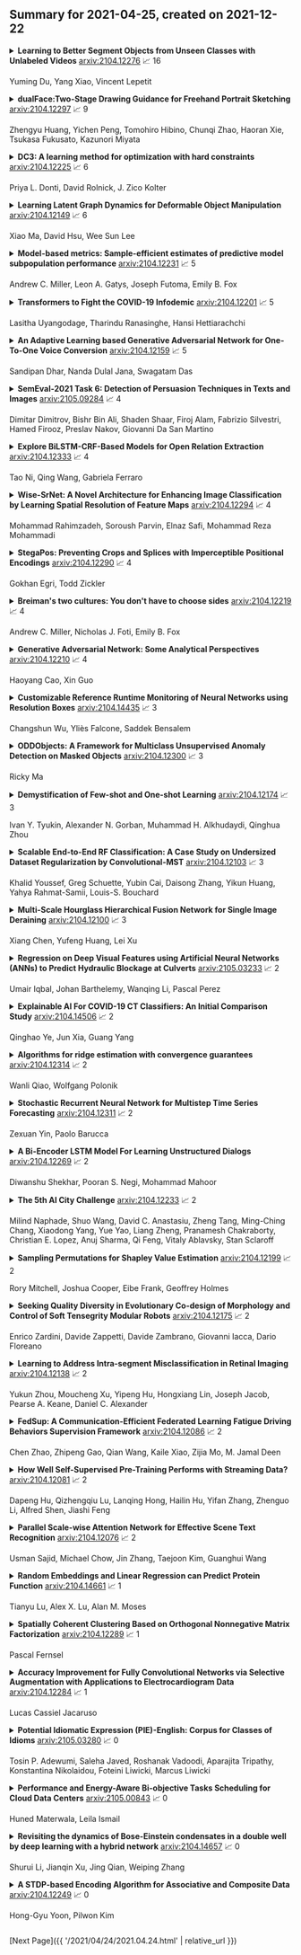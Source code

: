 ## Summary for 2021-04-25, created on 2021-12-22


<details><summary><b>Learning to Better Segment Objects from Unseen Classes with Unlabeled Videos</b>
<a href="https://arxiv.org/abs/2104.12276">arxiv:2104.12276</a>
&#x1F4C8; 16 <br>
<p>Yuming Du, Yang Xiao, Vincent Lepetit</p></summary>
<p>

**Abstract:** The ability to localize and segment objects from unseen classes would open the door to new applications, such as autonomous object learning in active vision. Nonetheless, improving the performance on unseen classes requires additional training data, while manually annotating the objects of the unseen classes can be labor-extensive and expensive. In this paper, we explore the use of unlabeled video sequences to automatically generate training data for objects of unseen classes. It is in principle possible to apply existing video segmentation methods to unlabeled videos and automatically obtain object masks, which can then be used as a training set even for classes with no manual labels available. However, our experiments show that these methods do not perform well enough for this purpose. We therefore introduce a Bayesian method that is specifically designed to automatically create such a training set: Our method starts from a set of object proposals and relies on (non-realistic) analysis-by-synthesis to select the correct ones by performing an efficient optimization over all the frames simultaneously. Through extensive experiments, we show that our method can generate a high-quality training set which significantly boosts the performance of segmenting objects of unseen classes. We thus believe that our method could open the door for open-world instance segmentation using abundant Internet videos.

</p>
</details>

<details><summary><b>dualFace:Two-Stage Drawing Guidance for Freehand Portrait Sketching</b>
<a href="https://arxiv.org/abs/2104.12297">arxiv:2104.12297</a>
&#x1F4C8; 9 <br>
<p>Zhengyu Huang, Yichen Peng, Tomohiro Hibino, Chunqi Zhao, Haoran Xie, Tsukasa Fukusato, Kazunori Miyata</p></summary>
<p>

**Abstract:** In this paper, we propose dualFace, a portrait drawing interface to assist users with different levels of drawing skills to complete recognizable and authentic face sketches. dualFace consists of two-stage drawing assistance to provide global and local visual guidance: global guidance, which helps users draw contour lines of portraits (i.e., geometric structure), and local guidance, which helps users draws details of facial parts (which conform to user-drawn contour lines), inspired by traditional artist workflows in portrait drawing. In the stage of global guidance, the user draws several contour lines, and dualFace then searches several relevant images from an internal database and displays the suggested face contour lines over the background of the canvas. In the stage of local guidance, we synthesize detailed portrait images with a deep generative model from user-drawn contour lines, but use the synthesized results as detailed drawing guidance. We conducted a user study to verify the effectiveness of dualFace, and we confirmed that dualFace significantly helps achieve a detailed portrait sketch. see http://www.jaist.ac.jp/~xie/dualface.html

</p>
</details>

<details><summary><b>DC3: A learning method for optimization with hard constraints</b>
<a href="https://arxiv.org/abs/2104.12225">arxiv:2104.12225</a>
&#x1F4C8; 6 <br>
<p>Priya L. Donti, David Rolnick, J. Zico Kolter</p></summary>
<p>

**Abstract:** Large optimization problems with hard constraints arise in many settings, yet classical solvers are often prohibitively slow, motivating the use of deep networks as cheap "approximate solvers." Unfortunately, naive deep learning approaches typically cannot enforce the hard constraints of such problems, leading to infeasible solutions. In this work, we present Deep Constraint Completion and Correction (DC3), an algorithm to address this challenge. Specifically, this method enforces feasibility via a differentiable procedure, which implicitly completes partial solutions to satisfy equality constraints and unrolls gradient-based corrections to satisfy inequality constraints. We demonstrate the effectiveness of DC3 in both synthetic optimization tasks and the real-world setting of AC optimal power flow, where hard constraints encode the physics of the electrical grid. In both cases, DC3 achieves near-optimal objective values while preserving feasibility.

</p>
</details>

<details><summary><b>Learning Latent Graph Dynamics for Deformable Object Manipulation</b>
<a href="https://arxiv.org/abs/2104.12149">arxiv:2104.12149</a>
&#x1F4C8; 6 <br>
<p>Xiao Ma, David Hsu, Wee Sun Lee</p></summary>
<p>

**Abstract:** Manipulating deformable objects, such as cloth and ropes, is a long-standing challenge in robotics: their large number of degrees of freedom (DoFs) and complex non-linear dynamics make motion planning extremely difficult. This work aims to learn latent Graph dynamics for DefOrmable Object Manipulation (G-DOOM). To tackle the challenge of many DoFs and complex dynamics, G-DOOM approximates a deformable object as a sparse set of interacting keypoints and learns a graph neural network that captures abstractly the geometry and interaction dynamics of the keypoints. Further, to tackle the perceptual challenge, specifically, object self-occlusion, G-DOOM adds a recurrent neural network to track the keypoints over time and condition their interactions on the history. We then train the resulting recurrent graph dynamics model through contrastive learning in a high-fidelity simulator. For manipulation planning, G-DOOM explicitly reasons about the learned dynamics model through model-predictive control applied at each of the keypoints. We evaluate G-DOOM on a set of challenging cloth and rope manipulation tasks and show that G-DOOM outperforms a state-of-the-art method. Further, although trained entirely on simulation data, G-DOOM transfers directly to a real robot for both cloth and rope manipulation in our experiments.

</p>
</details>

<details><summary><b>Model-based metrics: Sample-efficient estimates of predictive model subpopulation performance</b>
<a href="https://arxiv.org/abs/2104.12231">arxiv:2104.12231</a>
&#x1F4C8; 5 <br>
<p>Andrew C. Miller, Leon A. Gatys, Joseph Futoma, Emily B. Fox</p></summary>
<p>

**Abstract:** Machine learning models $-$ now commonly developed to screen, diagnose, or predict health conditions $-$ are evaluated with a variety of performance metrics. An important first step in assessing the practical utility of a model is to evaluate its average performance over an entire population of interest. In many settings, it is also critical that the model makes good predictions within predefined subpopulations. For instance, showing that a model is fair or equitable requires evaluating the model's performance in different demographic subgroups. However, subpopulation performance metrics are typically computed using only data from that subgroup, resulting in higher variance estimates for smaller groups. We devise a procedure to measure subpopulation performance that can be more sample-efficient than the typical subsample estimates. We propose using an evaluation model $-$ a model that describes the conditional distribution of the predictive model score $-$ to form model-based metric (MBM) estimates. Our procedure incorporates model checking and validation, and we propose a computationally efficient approximation of the traditional nonparametric bootstrap to form confidence intervals. We evaluate MBMs on two main tasks: a semi-synthetic setting where ground truth metrics are available and a real-world hospital readmission prediction task. We find that MBMs consistently produce more accurate and lower variance estimates of model performance for small subpopulations.

</p>
</details>

<details><summary><b>Transformers to Fight the COVID-19 Infodemic</b>
<a href="https://arxiv.org/abs/2104.12201">arxiv:2104.12201</a>
&#x1F4C8; 5 <br>
<p>Lasitha Uyangodage, Tharindu Ranasinghe, Hansi Hettiarachchi</p></summary>
<p>

**Abstract:** The massive spread of false information on social media has become a global risk especially in a global pandemic situation like COVID-19. False information detection has thus become a surging research topic in recent months. NLP4IF-2021 shared task on fighting the COVID-19 infodemic has been organised to strengthen the research in false information detection where the participants are asked to predict seven different binary labels regarding false information in a tweet. The shared task has been organised in three languages; Arabic, Bulgarian and English. In this paper, we present our approach to tackle the task objective using transformers. Overall, our approach achieves a 0.707 mean F1 score in Arabic, 0.578 mean F1 score in Bulgarian and 0.864 mean F1 score in English ranking 4th place in all the languages.

</p>
</details>

<details><summary><b>An Adaptive Learning based Generative Adversarial Network for One-To-One Voice Conversion</b>
<a href="https://arxiv.org/abs/2104.12159">arxiv:2104.12159</a>
&#x1F4C8; 5 <br>
<p>Sandipan Dhar, Nanda Dulal Jana, Swagatam Das</p></summary>
<p>

**Abstract:** Voice Conversion (VC) emerged as a significant domain of research in the field of speech synthesis in recent years due to its emerging application in voice-assisting technology, automated movie dubbing, and speech-to-singing conversion to name a few. VC basically deals with the conversion of vocal style of one speaker to another speaker while keeping the linguistic contents unchanged. VC task is performed through a three-stage pipeline consisting of speech analysis, speech feature mapping, and speech reconstruction. Nowadays the Generative Adversarial Network (GAN) models are widely in use for speech feature mapping from source to target speaker. In this paper, we propose an adaptive learning-based GAN model called ALGAN-VC for an efficient one-to-one VC of speakers. Our ALGAN-VC framework consists of some approaches to improve the speech quality and voice similarity between source and target speakers. The model incorporates a Dense Residual Network (DRN) like architecture to the generator network for efficient speech feature learning, for source to target speech feature conversion. We also integrate an adaptive learning mechanism to compute the loss function for the proposed model. Moreover, we use a boosted learning rate approach to enhance the learning capability of the proposed model. The model is trained by using both forward and inverse mapping simultaneously for a one-to-one VC. The proposed model is tested on Voice Conversion Challenge (VCC) 2016, 2018, and 2020 datasets as well as on our self-prepared speech dataset, which has been recorded in Indian regional languages and in English. A subjective and objective evaluation of the generated speech samples indicated that the proposed model elegantly performed the voice conversion task by achieving high speaker similarity and adequate speech quality.

</p>
</details>

<details><summary><b>SemEval-2021 Task 6: Detection of Persuasion Techniques in Texts and Images</b>
<a href="https://arxiv.org/abs/2105.09284">arxiv:2105.09284</a>
&#x1F4C8; 4 <br>
<p>Dimitar Dimitrov, Bishr Bin Ali, Shaden Shaar, Firoj Alam, Fabrizio Silvestri, Hamed Firooz, Preslav Nakov, Giovanni Da San Martino</p></summary>
<p>

**Abstract:** We describe SemEval-2021 task 6 on Detection of Persuasion Techniques in Texts and Images: the data, the annotation guidelines, the evaluation setup, the results, and the participating systems. The task focused on memes and had three subtasks: (i) detecting the techniques in the text, (ii) detecting the text spans where the techniques are used, and (iii) detecting techniques in the entire meme, i.e., both in the text and in the image. It was a popular task, attracting 71 registrations, and 22 teams that eventually made an official submission on the test set. The evaluation results for the third subtask confirmed the importance of both modalities, the text and the image. Moreover, some teams reported benefits when not just combining the two modalities, e.g., by using early or late fusion, but rather modeling the interaction between them in a joint model.

</p>
</details>

<details><summary><b>Explore BiLSTM-CRF-Based Models for Open Relation Extraction</b>
<a href="https://arxiv.org/abs/2104.12333">arxiv:2104.12333</a>
&#x1F4C8; 4 <br>
<p>Tao Ni, Qing Wang, Gabriela Ferraro</p></summary>
<p>

**Abstract:** Extracting multiple relations from text sentences is still a challenge for current Open Relation Extraction (Open RE) tasks. In this paper, we develop several Open RE models based on the bidirectional LSTM-CRF (BiLSTM-CRF) neural network and different contextualized word embedding methods. We also propose a new tagging scheme to solve overlapping problems and enhance models' performance. From the evaluation results and comparisons between models, we select the best combination of tagging scheme, word embedder, and BiLSTM-CRF network to achieve an Open RE model with a remarkable extracting ability on multiple-relation sentences.

</p>
</details>

<details><summary><b>Wise-SrNet: A Novel Architecture for Enhancing Image Classification by Learning Spatial Resolution of Feature Maps</b>
<a href="https://arxiv.org/abs/2104.12294">arxiv:2104.12294</a>
&#x1F4C8; 4 <br>
<p>Mohammad Rahimzadeh, Soroush Parvin, Elnaz Safi, Mohammad Reza Mohammadi</p></summary>
<p>

**Abstract:** One of the main challenges since the advancement of convolutional neural networks is how to connect the extracted feature map to the final classification layer. VGG models used two sets of fully connected layers for the classification part of their architectures, which significantly increases the number of models' weights. ResNet and next deep convolutional models used the Global Average Pooling (GAP) layer to compress the feature map and feed it to the classification layer. Although using the GAP layer reduces the computational cost, but also causes losing spatial resolution of the feature map, which results in decreasing learning efficiency. In this paper, we aim to tackle this problem by replacing the GAP layer with a new architecture called Wise-SrNet. It is inspired by the depthwise convolutional idea and is designed for processing spatial resolution and also not increasing computational cost. We have evaluated our method using three different datasets: Intel Image Classification Challenge, MIT Indoors Scenes, and a part of the ImageNet dataset. We investigated the implementation of our architecture on several models of Inception, ResNet and DensNet families. Applying our architecture has revealed a significant effect on increasing convergence speed and accuracy. Our Experiments on images with 224x224 resolution increased the Top-1 accuracy between 2% to 8% on different datasets and models. Running our models on 512x512 resolution images of the MIT Indoors Scenes dataset showed a notable result of improving the Top-1 accuracy within 3% to 26%. We will also demonstrate the GAP layer's disadvantage when the input images are large and the number of classes is not few. In this circumstance, our proposed architecture can do a great help in enhancing classification results. The code is shared at https://github.com/mr7495/image-classification-spatial.

</p>
</details>

<details><summary><b>StegaPos: Preventing Crops and Splices with Imperceptible Positional Encodings</b>
<a href="https://arxiv.org/abs/2104.12290">arxiv:2104.12290</a>
&#x1F4C8; 4 <br>
<p>Gokhan Egri, Todd Zickler</p></summary>
<p>

**Abstract:** We present a model for differentiating between images that are authentic copies of ones published by photographers, and images that have been manipulated by cropping, splicing or downsampling after publication. The model comprises an encoder that resides with the photographer and a matching decoder that is available to observers. The encoder learns to embed imperceptible positional signatures into image values prior to publication. The decoder learns to use these steganographic positional ("stegapos") signatures to determine, for each small image patch, the 2D positional coordinates that were held by the patch in its originally-published image. Crop, splice and downsample edits become detectable by the inconsistencies they cause in the hidden positional signatures. We find that training the encoder and decoder together produces a model that imperceptibly encodes position, and that enables superior performance on established benchmarks for splice detection and high accuracy on a new benchmark for crop detection.

</p>
</details>

<details><summary><b>Breiman's two cultures: You don't have to choose sides</b>
<a href="https://arxiv.org/abs/2104.12219">arxiv:2104.12219</a>
&#x1F4C8; 4 <br>
<p>Andrew C. Miller, Nicholas J. Foti, Emily B. Fox</p></summary>
<p>

**Abstract:** Breiman's classic paper casts data analysis as a choice between two cultures: data modelers and algorithmic modelers. Stated broadly, data modelers use simple, interpretable models with well-understood theoretical properties to analyze data. Algorithmic modelers prioritize predictive accuracy and use more flexible function approximations to analyze data. This dichotomy overlooks a third set of models $-$ mechanistic models derived from scientific theories (e.g., ODE/SDE simulators). Mechanistic models encode application-specific scientific knowledge about the data. And while these categories represent extreme points in model space, modern computational and algorithmic tools enable us to interpolate between these points, producing flexible, interpretable, and scientifically-informed hybrids that can enjoy accurate and robust predictions, and resolve issues with data analysis that Breiman describes, such as the Rashomon effect and Occam's dilemma. Challenges still remain in finding an appropriate point in model space, with many choices on how to compose model components and the degree to which each component informs inferences.

</p>
</details>

<details><summary><b>Generative Adversarial Network: Some Analytical Perspectives</b>
<a href="https://arxiv.org/abs/2104.12210">arxiv:2104.12210</a>
&#x1F4C8; 4 <br>
<p>Haoyang Cao, Xin Guo</p></summary>
<p>

**Abstract:** Ever since its debut, generative adversarial networks (GANs) have attracted tremendous amount of attention. Over the past years, different variations of GANs models have been developed and tailored to different applications in practice. Meanwhile, some issues regarding the performance and training of GANs have been noticed and investigated from various theoretical perspectives. This subchapter will start from an introduction of GANs from an analytical perspective, then move on to the training of GANs via SDE approximations and finally discuss some applications of GANs in computing high dimensional MFGs as well as tackling mathematical finance problems.

</p>
</details>

<details><summary><b>Customizable Reference Runtime Monitoring of Neural Networks using Resolution Boxes</b>
<a href="https://arxiv.org/abs/2104.14435">arxiv:2104.14435</a>
&#x1F4C8; 3 <br>
<p>Changshun Wu, Yliès Falcone, Saddek Bensalem</p></summary>
<p>

**Abstract:** Classification neural networks fail to detect inputs that do not fall inside the classes they have been trained for. Runtime monitoring techniques on the neuron activation pattern can be used to detect such inputs. We present an approach for monitoring classification systems via data abstraction. Data abstraction relies on the notion of box with a resolution. Box-based abstraction consists in representing a set of values by its minimal and maximal values in each dimension. We augment boxes with a notion of resolution and define their clustering coverage, which is intuitively a quantitative metric that indicates the abstraction quality. This allows studying the effect of different clustering parameters on the constructed boxes and estimating an interval of sub-optimal parameters. Moreover, we automatically construct monitors that leverage both the correct and incorrect behaviors of a system. This allows checking the size of the monitor abstractions and analyzing the separability of the network. Monitors are obtained by combining the sub-monitors of each class of the system placed at some selected layers. Our experiments demonstrate the effectiveness of our clustering coverage estimation and show how to assess the effectiveness and precision of monitors according to the selected clustering parameter and monitored layers.

</p>
</details>

<details><summary><b>ODDObjects: A Framework for Multiclass Unsupervised Anomaly Detection on Masked Objects</b>
<a href="https://arxiv.org/abs/2104.12300">arxiv:2104.12300</a>
&#x1F4C8; 3 <br>
<p>Ricky Ma</p></summary>
<p>

**Abstract:** This paper presents a novel framework for unsupervised anomaly detection on masked objects called ODDObjects, which stands for Out-of-Distribution Detection on Objects. ODDObjects is designed to detect anomalies of various categories using unsupervised autoencoders trained on COCO-style datasets. The method utilizes autoencoder-based image reconstruction, where high reconstruction error indicates the possibility of an anomaly. The framework extends previous work on anomaly detection with autoencoders, comparing state-of-the-art models trained on object recognition datasets. Various model architectures were compared, and experimental results show that memory-augmented deep convolutional autoencoders perform the best at detecting out-of-distribution objects.

</p>
</details>

<details><summary><b>Demystification of Few-shot and One-shot Learning</b>
<a href="https://arxiv.org/abs/2104.12174">arxiv:2104.12174</a>
&#x1F4C8; 3 <br>
<p>Ivan Y. Tyukin, Alexander N. Gorban, Muhammad H. Alkhudaydi, Qinghua Zhou</p></summary>
<p>

**Abstract:** Few-shot and one-shot learning have been the subject of active and intensive research in recent years, with mounting evidence pointing to successful implementation and exploitation of few-shot learning algorithms in practice. Classical statistical learning theories do not fully explain why few- or one-shot learning is at all possible since traditional generalisation bounds normally require large training and testing samples to be meaningful. This sharply contrasts with numerous examples of successful one- and few-shot learning systems and applications.
  In this work we present mathematical foundations for a theory of one-shot and few-shot learning and reveal conditions specifying when such learning schemes are likely to succeed. Our theory is based on intrinsic properties of high-dimensional spaces. We show that if the ambient or latent decision space of a learning machine is sufficiently high-dimensional than a large class of objects in this space can indeed be easily learned from few examples provided that certain data non-concentration conditions are met.

</p>
</details>

<details><summary><b>Scalable End-to-End RF Classification: A Case Study on Undersized Dataset Regularization by Convolutional-MST</b>
<a href="https://arxiv.org/abs/2104.12103">arxiv:2104.12103</a>
&#x1F4C8; 3 <br>
<p>Khalid Youssef, Greg Schuette, Yubin Cai, Daisong Zhang, Yikun Huang, Yahya Rahmat-Samii, Louis-S. Bouchard</p></summary>
<p>

**Abstract:** Unlike areas such as computer vision and speech recognition where convolutional and recurrent neural networks-based approaches have proven effective to the nature of the respective areas of application, deep learning (DL) still lacks a general approach suitable for the unique nature and challenges of RF systems such as radar, signals intelligence, electronic warfare, and communications. Existing approaches face problems in robustness, consistency, efficiency, repeatability and scalability. One of the main challenges in RF sensing such as radar target identification is the difficulty and cost of obtaining data. Hundreds to thousands of samples per class are typically used when training for classifying signals into 2 to 12 classes with reported accuracy ranging from 87% to 99%, where accuracy generally decreases with more classes added. In this paper, we present a new DL approach based on multistage training and demonstrate it on RF sensing signal classification. We consistently achieve over 99% accuracy for up to 17 diverse classes using only 11 samples per class for training, yielding up to 35% improvement in accuracy over standard DL approaches.

</p>
</details>

<details><summary><b>Multi-Scale Hourglass Hierarchical Fusion Network for Single Image Deraining</b>
<a href="https://arxiv.org/abs/2104.12100">arxiv:2104.12100</a>
&#x1F4C8; 3 <br>
<p>Xiang Chen, Yufeng Huang, Lei Xu</p></summary>
<p>

**Abstract:** Rain streaks bring serious blurring and visual quality degradation, which often vary in size, direction and density. Current CNN-based methods achieve encouraging performance, while are limited to depict rain characteristics and recover image details in the poor visibility environment. To address these issues, we present a Multi-scale Hourglass Hierarchical Fusion Network (MH2F-Net) in end-to-end manner, to exactly captures rain streak features with multi-scale extraction, hierarchical distillation and information aggregation. For better extracting the features, a novel Multi-scale Hourglass Extraction Block (MHEB) is proposed to get local and global features across different scales through down- and up-sample process. Besides, a Hierarchical Attentive Distillation Block (HADB) then employs the dual attention feature responses to adaptively recalibrate the hierarchical features and eliminate the redundant ones. Further, we introduce a Residual Projected Feature Fusion (RPFF) strategy to progressively discriminate feature learning and aggregate different features instead of directly concatenating or adding. Extensive experiments on both synthetic and real rainy datasets demonstrate the effectiveness of the designed MH2F-Net by comparing with recent state-of-the-art deraining algorithms. Our source code will be available on the GitHub: https://github.com/cxtalk/MH2F-Net.

</p>
</details>

<details><summary><b>Regression on Deep Visual Features using Artificial Neural Networks (ANNs) to Predict Hydraulic Blockage at Culverts</b>
<a href="https://arxiv.org/abs/2105.03233">arxiv:2105.03233</a>
&#x1F4C8; 2 <br>
<p>Umair Iqbal, Johan Barthelemy, Wanqing Li, Pascal Perez</p></summary>
<p>

**Abstract:** Cross drainage hydraulic structures (i.e., culverts, bridges) in urban landscapes are prone to getting blocked by transported debris which often results in causing the flash floods. In context of Australia, Wollongong City Council (WCC) blockage conduit policy is the only formal guideline to consider blockage in design process. However, many argue that this policy is based on the post floods visual inspections and hence can not be considered accurate representation of hydraulic blockage. As a result of this on-going debate, visual blockage and hydraulic blockage are considered two distinct terms with no established quantifiable relation among both. This paper attempts to relate both terms by proposing the use of deep visual features for prediction of hydraulic blockage at a given culvert. An end-to-end machine learning pipeline is propounded which takes an image of culvert as input, extract visual features using deep learning models, pre-process the visual features and feed into regression model to predict the corresponding hydraulic blockage. Dataset (i.e., Hydrology-Lab Dataset (HD), Visual Hydrology-Lab Dataset (VHD)) used in this research was collected from in-lab experiments carried out using scaled physical models of culverts where multiple blockage scenarios were replicated at scale. Performance of regression models was assessed using standard evaluation metrics. Furthermore, performance of overall machine learning pipeline was assessed in terms of processing times for relative comparison of models and hardware requirement analysis. From the results ANN used with MobileNet extracted visual features achieved the best regression performance with $R^{2}$ score of 0.7855. Positive value of $R^{2}$ score indicated the presence of correlation between visual features and hydraulic blockage and suggested that both can be interrelated with each other.

</p>
</details>

<details><summary><b>Explainable AI For COVID-19 CT Classifiers: An Initial Comparison Study</b>
<a href="https://arxiv.org/abs/2104.14506">arxiv:2104.14506</a>
&#x1F4C8; 2 <br>
<p>Qinghao Ye, Jun Xia, Guang Yang</p></summary>
<p>

**Abstract:** Artificial Intelligence (AI) has made leapfrogs in development across all the industrial sectors especially when deep learning has been introduced. Deep learning helps to learn the behaviour of an entity through methods of recognising and interpreting patterns. Despite its limitless potential, the mystery is how deep learning algorithms make a decision in the first place. Explainable AI (XAI) is the key to unlocking AI and the black-box for deep learning. XAI is an AI model that is programmed to explain its goals, logic, and decision making so that the end users can understand. The end users can be domain experts, regulatory agencies, managers and executive board members, data scientists, users that use AI, with or without awareness, or someone who is affected by the decisions of an AI model. Chest CT has emerged as a valuable tool for the clinical diagnostic and treatment management of the lung diseases associated with COVID-19. AI can support rapid evaluation of CT scans to differentiate COVID-19 findings from other lung diseases. However, how these AI tools or deep learning algorithms reach such a decision and which are the most influential features derived from these neural networks with typically deep layers are not clear. The aim of this study is to propose and develop XAI strategies for COVID-19 classification models with an investigation of comparison. The results demonstrate promising quantification and qualitative visualisations that can further enhance the clinician's understanding and decision making with more granular information from the results given by the learned XAI models.

</p>
</details>

<details><summary><b>Algorithms for ridge estimation with convergence guarantees</b>
<a href="https://arxiv.org/abs/2104.12314">arxiv:2104.12314</a>
&#x1F4C8; 2 <br>
<p>Wanli Qiao, Wolfgang Polonik</p></summary>
<p>

**Abstract:** The extraction of filamentary structure from a point cloud is discussed. The filaments are modeled as ridge lines or higher dimensional ridges of an underlying density. We propose two novel algorithms, and provide theoretical guarantees for their convergences. We consider the new algorithms as alternatives to the Subspace Constraint Mean Shift (SCMS) algorithm that do not suffer from a shortcoming of the SCMS that is also revealed in this paper.

</p>
</details>

<details><summary><b>Stochastic Recurrent Neural Network for Multistep Time Series Forecasting</b>
<a href="https://arxiv.org/abs/2104.12311">arxiv:2104.12311</a>
&#x1F4C8; 2 <br>
<p>Zexuan Yin, Paolo Barucca</p></summary>
<p>

**Abstract:** Time series forecasting based on deep architectures has been gaining popularity in recent years due to their ability to model complex non-linear temporal dynamics. The recurrent neural network is one such model capable of handling variable-length input and output. In this paper, we leverage recent advances in deep generative models and the concept of state space models to propose a stochastic adaptation of the recurrent neural network for multistep-ahead time series forecasting, which is trained with stochastic gradient variational Bayes. In our model design, the transition function of the recurrent neural network, which determines the evolution of the hidden states, is stochastic rather than deterministic as in a regular recurrent neural network; this is achieved by incorporating a latent random variable into the transition process which captures the stochasticity of the temporal dynamics. Our model preserves the architectural workings of a recurrent neural network for which all relevant information is encapsulated in its hidden states, and this flexibility allows our model to be easily integrated into any deep architecture for sequential modelling. We test our model on a wide range of datasets from finance to healthcare; results show that the stochastic recurrent neural network consistently outperforms its deterministic counterpart.

</p>
</details>

<details><summary><b>A Bi-Encoder LSTM Model For Learning Unstructured Dialogs</b>
<a href="https://arxiv.org/abs/2104.12269">arxiv:2104.12269</a>
&#x1F4C8; 2 <br>
<p>Diwanshu Shekhar, Pooran S. Negi, Mohammad Mahoor</p></summary>
<p>

**Abstract:** Creating a data-driven model that is trained on a large dataset of unstructured dialogs is a crucial step in developing Retrieval-based Chatbot systems. This paper presents a Long Short Term Memory (LSTM) based architecture that learns unstructured multi-turn dialogs and provides results on the task of selecting the best response from a collection of given responses. Ubuntu Dialog Corpus Version 2 was used as the corpus for training. We show that our model achieves 0.8%, 1.0% and 0.3% higher accuracy for Recall@1, Recall@2 and Recall@5 respectively than the benchmark model. We also show results on experiments performed by using several similarity functions, model hyper-parameters and word embeddings on the proposed architecture

</p>
</details>

<details><summary><b>The 5th AI City Challenge</b>
<a href="https://arxiv.org/abs/2104.12233">arxiv:2104.12233</a>
&#x1F4C8; 2 <br>
<p>Milind Naphade, Shuo Wang, David C. Anastasiu, Zheng Tang, Ming-Ching Chang, Xiaodong Yang, Yue Yao, Liang Zheng, Pranamesh Chakraborty, Christian E. Lopez, Anuj Sharma, Qi Feng, Vitaly Ablavsky, Stan Sclaroff</p></summary>
<p>

**Abstract:** The AI City Challenge was created with two goals in mind: (1) pushing the boundaries of research and development in intelligent video analysis for smarter cities use cases, and (2) assessing tasks where the level of performance is enough to cause real-world adoption. Transportation is a segment ripe for such adoption. The fifth AI City Challenge attracted 305 participating teams across 38 countries, who leveraged city-scale real traffic data and high-quality synthetic data to compete in five challenge tracks. Track 1 addressed video-based automatic vehicle counting, where the evaluation being conducted on both algorithmic effectiveness and computational efficiency. Track 2 addressed city-scale vehicle re-identification with augmented synthetic data to substantially increase the training set for the task. Track 3 addressed city-scale multi-target multi-camera vehicle tracking. Track 4 addressed traffic anomaly detection. Track 5 was a new track addressing vehicle retrieval using natural language descriptions. The evaluation system shows a general leader board of all submitted results, and a public leader board of results limited to the contest participation rules, where teams are not allowed to use external data in their work. The public leader board shows results more close to real-world situations where annotated data is limited. Results show the promise of AI in Smarter Transportation. State-of-the-art performance for some tasks shows that these technologies are ready for adoption in real-world systems.

</p>
</details>

<details><summary><b>Sampling Permutations for Shapley Value Estimation</b>
<a href="https://arxiv.org/abs/2104.12199">arxiv:2104.12199</a>
&#x1F4C8; 2 <br>
<p>Rory Mitchell, Joshua Cooper, Eibe Frank, Geoffrey Holmes</p></summary>
<p>

**Abstract:** Game-theoretic attribution techniques based on Shapley values are used extensively to interpret black-box machine learning models, but their exact calculation is generally NP-hard, requiring approximation methods for non-trivial models. As the computation of Shapley values can be expressed as a summation over a set of permutations, a common approach is to sample a subset of these permutations for approximation. Unfortunately, standard Monte Carlo sampling methods can exhibit slow convergence, and more sophisticated quasi Monte Carlo methods are not well defined on the space of permutations. To address this, we investigate new approaches based on two classes of approximation methods and compare them empirically. First, we demonstrate quadrature techniques in a RKHS containing functions of permutations, using the Mallows kernel to obtain explicit convergence rates of $O(1/n)$, improving on $O(1/\sqrt{n})$ for plain Monte Carlo. The RKHS perspective also leads to quasi Monte Carlo type error bounds, with a tractable discrepancy measure defined on permutations. Second, we exploit connections between the hypersphere $\mathbb{S}^{d-2}$ and permutations to create practical algorithms for generating permutation samples with good properties. Experiments show the above techniques provide significant improvements for Shapley value estimates over existing methods, converging to a smaller RMSE in the same number of model evaluations.

</p>
</details>

<details><summary><b>Seeking Quality Diversity in Evolutionary Co-design of Morphology and Control of Soft Tensegrity Modular Robots</b>
<a href="https://arxiv.org/abs/2104.12175">arxiv:2104.12175</a>
&#x1F4C8; 2 <br>
<p>Enrico Zardini, Davide Zappetti, Davide Zambrano, Giovanni Iacca, Dario Floreano</p></summary>
<p>

**Abstract:** Designing optimal soft modular robots is difficult, due to non-trivial interactions between morphology and controller. Evolutionary algorithms (EAs), combined with physical simulators, represent a valid tool to overcome this issue. In this work, we investigate algorithmic solutions to improve the Quality Diversity of co-evolved designs of Tensegrity Soft Modular Robots (TSMRs) for two robotic tasks, namely goal reaching and squeezing trough a narrow passage. To this aim, we use three different EAs, i.e., MAP-Elites and two custom algorithms: one based on Viability Evolution (ViE) and NEAT (ViE-NEAT), the other named Double Map MAP-Elites (DM-ME) and devised to seek diversity while co-evolving robot morphologies and neural network (NN)-based controllers. In detail, DM-ME extends MAP-Elites in that it uses two distinct feature maps, referring to morphologies and controllers respectively, and integrates a mechanism to automatically define the NN-related feature descriptor. Considering the fitness, in the goal-reaching task ViE-NEAT outperforms MAP-Elites and results equivalent to DM-ME. Instead, when considering diversity in terms of "illumination" of the feature space, DM-ME outperforms the other two algorithms on both tasks, providing a richer pool of possible robotic designs, whereas ViE-NEAT shows comparable performance to MAP-Elites on goal reaching, although it does not exploit any map.

</p>
</details>

<details><summary><b>Learning to Address Intra-segment Misclassification in Retinal Imaging</b>
<a href="https://arxiv.org/abs/2104.12138">arxiv:2104.12138</a>
&#x1F4C8; 2 <br>
<p>Yukun Zhou, Moucheng Xu, Yipeng Hu, Hongxiang Lin, Joseph Jacob, Pearse A. Keane, Daniel C. Alexander</p></summary>
<p>

**Abstract:** Accurate multi-class segmentation is a long-standing challenge in medical imaging, especially in scenarios where classes share strong similarity. Segmenting retinal blood vessels in retinal photographs is one such scenario, in which arteries and veins need to be identified and differentiated from each other and from the background. Intra-segment misclassification, i.e. veins classified as arteries or vice versa, frequently occurs when arteries and veins intersect, whereas in binary retinal vessel segmentation, error rates are much lower. We thus propose a new approach that decomposes multi-class segmentation into multiple binary, followed by a binary-to-multi-class fusion network. The network merges representations of artery, vein, and multi-class feature maps, each of which are supervised by expert vessel annotation in adversarial training. A skip-connection based merging process explicitly maintains class-specific gradients to avoid gradient vanishing in deep layers, to favor the discriminative features. The results show that, our model respectively improves F1-score by 4.4\%, 5.1\%, and 4.2\% compared with three state-of-the-art deep learning based methods on DRIVE-AV, LES-AV, and HRF-AV data sets. Code: https://github.com/rmaphoh/Learning-AVSegmentation

</p>
</details>

<details><summary><b>FedSup: A Communication-Efficient Federated Learning Fatigue Driving Behaviors Supervision Framework</b>
<a href="https://arxiv.org/abs/2104.12086">arxiv:2104.12086</a>
&#x1F4C8; 2 <br>
<p>Chen Zhao, Zhipeng Gao, Qian Wang, Kaile Xiao, Zijia Mo, M. Jamal Deen</p></summary>
<p>

**Abstract:** With the proliferation of edge smart devices and the Internet of Vehicles (IoV) technologies, intelligent fatigue detection has become one of the most-used methods in our daily driving. To improve the performance of the detection model, a series of techniques have been developed. However, existing work still leaves much to be desired, such as privacy disclosure and communication cost. To address these issues, we propose FedSup, a client-edge-cloud framework for privacy and efficient fatigue detection. Inspired by the federated learning technique, FedSup intelligently utilizes the collaboration between client, edge, and cloud server to realizing dynamic model optimization while protecting edge data privacy. Moreover, to reduce the unnecessary system communication overhead, we further propose a Bayesian convolutional neural network (BCNN) approximation strategy on the clients and an uncertainty weighted aggregation algorithm on the cloud to enhance the central model training efficiency. Extensive experiments demonstrate that the FedSup framework is suitable for IoV scenarios and outperforms other mainstream methods.

</p>
</details>

<details><summary><b>How Well Self-Supervised Pre-Training Performs with Streaming Data?</b>
<a href="https://arxiv.org/abs/2104.12081">arxiv:2104.12081</a>
&#x1F4C8; 2 <br>
<p>Dapeng Hu, Qizhengqiu Lu, Lanqing Hong, Hailin Hu, Yifan Zhang, Zhenguo Li, Alfred Shen, Jiashi Feng</p></summary>
<p>

**Abstract:** The common self-supervised pre-training practice requires collecting massive unlabeled data together and then trains a representation model, dubbed \textbf{joint training}. However, in real-world scenarios where data are collected in a streaming fashion, the joint training scheme is usually storage-heavy and time-consuming. A more efficient alternative is to train a model continually with streaming data, dubbed \textbf{sequential training}. Nevertheless, it is unclear how well sequential self-supervised pre-training performs with streaming data. In this paper, we conduct thorough experiments to investigate self-supervised pre-training with streaming data. Specifically, we evaluate the transfer performance of sequential self-supervised pre-training with four different data sequences on three different downstream tasks and make comparisons with joint self-supervised pre-training. Surprisingly, we find sequential self-supervised learning exhibits almost the same performance as the joint training when the distribution shifts within streaming data are mild. Even for data sequences with large distribution shifts, sequential self-supervised training with simple techniques, e.g., parameter regularization or data replay, still performs comparably to joint training. Based on our findings, we recommend using sequential self-supervised training as a \textbf{more efficient yet performance-competitive} representation learning practice for real-world applications.

</p>
</details>

<details><summary><b>Parallel Scale-wise Attention Network for Effective Scene Text Recognition</b>
<a href="https://arxiv.org/abs/2104.12076">arxiv:2104.12076</a>
&#x1F4C8; 2 <br>
<p>Usman Sajid, Michael Chow, Jin Zhang, Taejoon Kim, Guanghui Wang</p></summary>
<p>

**Abstract:** The paper proposes a new text recognition network for scene-text images. Many state-of-the-art methods employ the attention mechanism either in the text encoder or decoder for the text alignment. Although the encoder-based attention yields promising results, these schemes inherit noticeable limitations. They perform the feature extraction (FE) and visual attention (VA) sequentially, which bounds the attention mechanism to rely only on the FE final single-scale output. Moreover, the utilization of the attention process is limited by only applying it directly to the single scale feature-maps. To address these issues, we propose a new multi-scale and encoder-based attention network for text recognition that performs the multi-scale FE and VA in parallel. The multi-scale channels also undergo regular fusion with each other to develop the coordinated knowledge together. Quantitative evaluation and robustness analysis on the standard benchmarks demonstrate that the proposed network outperforms the state-of-the-art in most cases.

</p>
</details>

<details><summary><b>Random Embeddings and Linear Regression can Predict Protein Function</b>
<a href="https://arxiv.org/abs/2104.14661">arxiv:2104.14661</a>
&#x1F4C8; 1 <br>
<p>Tianyu Lu, Alex X. Lu, Alan M. Moses</p></summary>
<p>

**Abstract:** Large self-supervised models pretrained on millions of protein sequences have recently gained popularity in generating embeddings of protein sequences for protein function prediction. However, the absence of random baselines makes it difficult to conclude whether pretraining has learned useful information for protein function prediction. Here we show that one-hot encoding and random embeddings, both of which do not require any pretraining, are strong baselines for protein function prediction across 14 diverse sequence-to-function tasks.

</p>
</details>

<details><summary><b>Spatially Coherent Clustering Based on Orthogonal Nonnegative Matrix Factorization</b>
<a href="https://arxiv.org/abs/2104.12289">arxiv:2104.12289</a>
&#x1F4C8; 1 <br>
<p>Pascal Fernsel</p></summary>
<p>

**Abstract:** Classical approaches in cluster analysis are typically based on a feature space analysis. However, many applications lead to datasets with additional spatial information and a ground truth with spatially coherent classes, which will not necessarily be reconstructed well by standard clustering methods. Motivated by applications in hyperspectral imaging, we introduce in this work clustering models based on orthogonal nonnegative matrix factorization, which include an additional total variation (TV) regularization procedure on the cluster membership matrix to enforce the needed spatial coherence in the clusters. We propose several approaches with different optimization techniques, where the TV regularization is either performed as a subsequent postprocessing step or included into the clustering algorithm. Finally, we provide a numerical evaluation of all proposed methods on a hyperspectral dataset obtained from a matrix-assisted laser desorption/ionisation imaging measurement, which leads to significantly better clustering results compared to classical clustering models.

</p>
</details>

<details><summary><b>Accuracy Improvement for Fully Convolutional Networks via Selective Augmentation with Applications to Electrocardiogram Data</b>
<a href="https://arxiv.org/abs/2104.12284">arxiv:2104.12284</a>
&#x1F4C8; 1 <br>
<p>Lucas Cassiel Jacaruso</p></summary>
<p>

**Abstract:** Deep learning methods have shown suitability for time series classification in the health and medical domain, with promising results for electrocardiogram data classification. Successful identification of myocardial infarction holds life saving potential and any meaningful improvement upon deep learning models in this area is of great interest. Conventionally, data augmentation methods are applied universally to the training set when data are limited in order to ameliorate data resolution or sample size. In the method proposed in this study, data augmentation was not applied in the context of data scarcity. Instead, samples that yield low confidence predictions were selectively augmented in order to bolster the model's sensitivity to features or patterns less strongly associated with a given class. This approach was tested for improving the performance of a Fully Convolutional Network. The proposed approach achieved 90 percent accuracy for classifying myocardial infarction as opposed to 82 percent accuracy for the baseline, a marked improvement. Further, the accuracy of the proposed approach was optimal near a defined upper threshold for qualifying low confidence samples and decreased as this threshold was raised to include higher confidence samples. This suggests exclusively selecting lower confidence samples for data augmentation comes with distinct benefits for electrocardiogram data classification with Fully Convolutional Networks.

</p>
</details>

<details><summary><b>Potential Idiomatic Expression (PIE)-English: Corpus for Classes of Idioms</b>
<a href="https://arxiv.org/abs/2105.03280">arxiv:2105.03280</a>
&#x1F4C8; 0 <br>
<p>Tosin P. Adewumi, Saleha Javed, Roshanak Vadoodi, Aparajita Tripathy, Konstantina Nikolaidou, Foteini Liwicki, Marcus Liwicki</p></summary>
<p>

**Abstract:** We present a fairly large, Potential Idiomatic Expression (PIE) dataset for Natural Language Processing (NLP) in English. The challenges with NLP systems with regards to tasks such as Machine Translation (MT), word sense disambiguation (WSD) and information retrieval make it imperative to have a labelled idioms dataset with classes such as it is in this work. To the best of the authors' knowledge, this is the first idioms corpus with classes of idioms beyond the literal and the general idioms classification. In particular, the following classes are labelled in the dataset: metaphor, simile, euphemism, parallelism, personification, oxymoron, paradox, hyperbole, irony and literal. Many past efforts have been limited in the corpus size and classes of samples but this dataset contains over 20,100 samples with almost 1,200 cases of idioms (with their meanings) from 10 classes (or senses). The corpus may also be extended by researchers to meet specific needs. The corpus has part of speech (PoS) tagging from the NLTK library. Classification experiments performed on the corpus to obtain a baseline and comparison among three common models, including the BERT model, give good results. We also make publicly available the corpus and the relevant codes for working with it for NLP tasks.

</p>
</details>

<details><summary><b>Performance and Energy-Aware Bi-objective Tasks Scheduling for Cloud Data Centers</b>
<a href="https://arxiv.org/abs/2105.00843">arxiv:2105.00843</a>
&#x1F4C8; 0 <br>
<p>Huned Materwala, Leila Ismail</p></summary>
<p>

**Abstract:** Cloud computing enables remote execution of users tasks. The pervasive adoption of cloud computing in smart cities services and applications requires timely execution of tasks adhering to Quality of Services (QoS).
  However, the increasing use of computing servers exacerbates the issues of high energy consumption, operating costs, and environmental pollution. Maximizing the performance and minimizing the energy in a cloud data center is challenging. In this paper, we propose a performance and energy optimization bi-objective algorithm to tradeoff the contradicting performance and energy objectives. An evolutionary algorithm-based multi-objective optimization is for the first time proposed using system performance counters. The performance of the proposed model is evaluated using a realistic cloud dataset in a cloud computing environment. Our experimental results achieve higher performance and lower energy consumption compared to a state of the art algorithm.

</p>
</details>

<details><summary><b>Revisiting the dynamics of Bose-Einstein condensates in a double well by deep learning with a hybrid network</b>
<a href="https://arxiv.org/abs/2104.14657">arxiv:2104.14657</a>
&#x1F4C8; 0 <br>
<p>Shurui Li, Jianqin Xu, Jing Qian, Weiping Zhang</p></summary>
<p>

**Abstract:** Deep learning, accounting for the use of an elaborate neural network, has recently been developed as an efficient and powerful tool to solve diverse problems in physics and other sciences. In the present work, we propose a novel learning method based on a hybrid network integrating two different kinds of neural networks: Long Short-Term Memory(LSTM) and Deep Residual Network(ResNet), in order to overcome the difficulty met in numerically simulating strongly-oscillating dynamical evolutions of physical systems. By taking the dynamics of Bose-Einstein condensates in a double-well potential as an example, we show that our new method makes a high efficient pre-learning and a high-fidelity prediction about the whole dynamics. This benefits from the advantage of the combination of the LSTM and the ResNet and is impossibly achieved by a single network in the case of direct learning. Our method can be applied for simulating complex cooperative dynamics in a system with fast multiple-frequency oscillations with the aid of auxiliary spectrum analysis.

</p>
</details>

<details><summary><b>A STDP-based Encoding Algorithm for Associative and Composite Data</b>
<a href="https://arxiv.org/abs/2104.12249">arxiv:2104.12249</a>
&#x1F4C8; 0 <br>
<p>Hong-Gyu Yoon, Pilwon Kim</p></summary>
<p>

**Abstract:** Spike-timing-dependent plasticity(STDP) is a biological process of synaptic modification caused by the difference of firing order and timing between neurons. One of the neurodynamical roles of STDP is to form a macroscopic geometrical structure in the neuronal state space in response to a periodic input. This work proposes a practical memory model based on STDP that can store and retrieve high-dimensional associative data. The model combines STDP dynamics with an encoding scheme for distributed representations and can handle multiple composite data in a continuous manner. In the auto-associative memory task where a group of images is continuously streamed to the model, the images are successfully retrieved from an oscillating neural state whenever a proper cue is given. In the second task that deals with semantic memories embedded from sentences, the results show that words can recall multiple sentences simultaneously or one exclusively, depending on their grammatical relations.

</p>
</details>


[Next Page]({{ '/2021/04/24/2021.04.24.html' | relative_url }})
